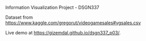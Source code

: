 Information Visualization Project - DSGN337

Dataset from https://www.kaggle.com/gregorut/videogamesales#vgsales.csv

Live demo at https://gizemdal.github.io/dsgn337_p03/.
